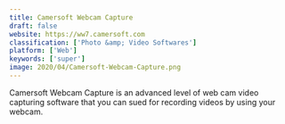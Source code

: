 ```yaml
---
title: Camersoft Webcam Capture
draft: false 
website: https://ww7.camersoft.com
classification: ['Photo &amp; Video Softwares']
platform: ['Web']
keywords: ['super']
image: 2020/04/Camersoft-Webcam-Capture.png
---
```

Camersoft Webcam Capture is an advanced level of web cam video capturing software that you can sued for recording videos by using your webcam.